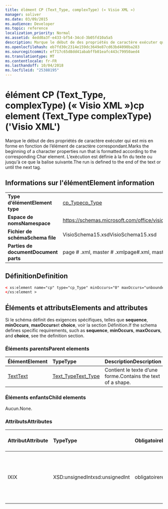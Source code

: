 ```yaml
---
title: élément CP (Text_Type, complexType) (« Visio XML »)
manager: soliver
ms.date: 03/09/2015
ms.audience: Developer
ms.topic: reference
localization_priority: Normal
ms.assetid: 4edd0a3f-e433-bf54-34cd-3b05fd10a5a5
description: Marque le début de des propriétés de caractère exécuter qui est mis en forme en fonction de l’élément de caractère correspondant. L’exécution est définie à la fin du texte ou jusqu'à ce que la balise suivante.
ms.openlocfilehash: eb7fd30c2314e159dc3649e87cd63bd4090ba283
ms.sourcegitcommit: ef717c65d8dd41ababffb01eafc443c79950aed4
ms.translationtype: MT
ms.contentlocale: fr-FR
ms.lasthandoff: 10/04/2018
ms.locfileid: "25388195"
---
```

# <a name="cp-element-texttype-complextype-visio-xml"></a><span data-ttu-id="21819-104">élément CP (Text_Type, complexType) (« Visio XML »)</span><span class="sxs-lookup"><span data-stu-id="21819-104">cp element (Text_Type complexType) ('Visio XML')</span></span>

<span data-ttu-id="21819-105">Marque le début de des propriétés de caractère exécuter qui est mis en forme en fonction de l’élément de caractère correspondant.</span><span class="sxs-lookup"><span data-stu-id="21819-105">Marks the beginning of a character properties run that is formatted according to the corresponding Char element.</span></span> <span data-ttu-id="21819-106">L’exécution est définie à la fin du texte ou jusqu'à ce que la balise suivante.</span><span class="sxs-lookup"><span data-stu-id="21819-106">The run is defined to the end of the text or until the next tag.</span></span>
  
## <a name="element-information"></a><span data-ttu-id="21819-107">Informations sur l'élément</span><span class="sxs-lookup"><span data-stu-id="21819-107">Element information</span></span>

|||
|:-----|:-----|
|<span data-ttu-id="21819-108">**Type d’élément**</span><span class="sxs-lookup"><span data-stu-id="21819-108">**Element type**</span></span> <br/> |[<span data-ttu-id="21819-109">cp_Type</span><span class="sxs-lookup"><span data-stu-id="21819-109">cp_Type</span></span>](cp_type-complextypevisio-xml.md) <br/> |
|<span data-ttu-id="21819-110">**Espace de noms**</span><span class="sxs-lookup"><span data-stu-id="21819-110">**Namespace**</span></span> <br/> |https://schemas.microsoft.com/office/visio/2012/main  <br/> |
|<span data-ttu-id="21819-111">**Fichier de schéma**</span><span class="sxs-lookup"><span data-stu-id="21819-111">**Schema file**</span></span> <br/> |<span data-ttu-id="21819-112">VisioSchema15.xsd</span><span class="sxs-lookup"><span data-stu-id="21819-112">VisioSchema15.xsd</span></span>  <br/> |
|<span data-ttu-id="21819-113">**Parties de document**</span><span class="sxs-lookup"><span data-stu-id="21819-113">**Document parts**</span></span> <br/> |<span data-ttu-id="21819-114">page # .xml, master # .xml</span><span class="sxs-lookup"><span data-stu-id="21819-114">page#.xml, master#.xml</span></span>  <br/> |
   
## <a name="definition"></a><span data-ttu-id="21819-115">Définition</span><span class="sxs-lookup"><span data-stu-id="21819-115">Definition</span></span>

```XML
< xs:element name="cp" type="cp_Type" minOccurs="0" maxOccurs="unbounded" >
</xs:element >
```

## <a name="elements-and-attributes"></a><span data-ttu-id="21819-116">Éléments et attributs</span><span class="sxs-lookup"><span data-stu-id="21819-116">Elements and attributes</span></span>

<span data-ttu-id="21819-117">Si le schéma définit des exigences spécifiques, telles que **sequence**, **minOccurs**, **maxOccurs**et **choice**, voir la section Définition.</span><span class="sxs-lookup"><span data-stu-id="21819-117">If the schema defines specific requirements, such as **sequence**, **minOccurs**, **maxOccurs**, and **choice**, see the definition section.</span></span> 
  
### <a name="parent-elements"></a><span data-ttu-id="21819-118">Éléments parents</span><span class="sxs-lookup"><span data-stu-id="21819-118">Parent elements</span></span>

|<span data-ttu-id="21819-119">**Élément**</span><span class="sxs-lookup"><span data-stu-id="21819-119">**Element**</span></span>|<span data-ttu-id="21819-120">**Type**</span><span class="sxs-lookup"><span data-stu-id="21819-120">**Type**</span></span>|<span data-ttu-id="21819-121">**Description**</span><span class="sxs-lookup"><span data-stu-id="21819-121">**Description**</span></span>|
|:-----|:-----|:-----|
|[<span data-ttu-id="21819-122">Text</span><span class="sxs-lookup"><span data-stu-id="21819-122">Text</span></span>](text-element-shapesheet_type-complextypevisio-xml.md) <br/> |[<span data-ttu-id="21819-123">Text_Type</span><span class="sxs-lookup"><span data-stu-id="21819-123">Text_Type</span></span>](text_type-complextypevisio-xml.md) <br/> |<span data-ttu-id="21819-124">Contient le texte d’une forme.</span><span class="sxs-lookup"><span data-stu-id="21819-124">Contains the text of a shape.</span></span>  <br/> |
   
### <a name="child-elements"></a><span data-ttu-id="21819-125">Éléments enfants</span><span class="sxs-lookup"><span data-stu-id="21819-125">Child elements</span></span>

<span data-ttu-id="21819-126">Aucun.</span><span class="sxs-lookup"><span data-stu-id="21819-126">None.</span></span>
  
### <a name="attributes"></a><span data-ttu-id="21819-127">Attributs</span><span class="sxs-lookup"><span data-stu-id="21819-127">Attributes</span></span>

|<span data-ttu-id="21819-128">**Attribut**</span><span class="sxs-lookup"><span data-stu-id="21819-128">**Attribute**</span></span>|<span data-ttu-id="21819-129">**Type**</span><span class="sxs-lookup"><span data-stu-id="21819-129">**Type**</span></span>|<span data-ttu-id="21819-130">**Obligatoire**</span><span class="sxs-lookup"><span data-stu-id="21819-130">**Required**</span></span>|<span data-ttu-id="21819-131">**Description**</span><span class="sxs-lookup"><span data-stu-id="21819-131">**Description**</span></span>|<span data-ttu-id="21819-132">**Valeurs possibles**</span><span class="sxs-lookup"><span data-stu-id="21819-132">**Possible values**</span></span>|
|:-----|:-----|:-----|:-----|:-----|
|<span data-ttu-id="21819-133">IX</span><span class="sxs-lookup"><span data-stu-id="21819-133">IX</span></span>  <br/> |<span data-ttu-id="21819-134">XSD:unsignedInt</span><span class="sxs-lookup"><span data-stu-id="21819-134">xsd:unsignedInt</span></span>  <br/> |<span data-ttu-id="21819-135">obligatoire</span><span class="sxs-lookup"><span data-stu-id="21819-135">required</span></span>  <br/> |<span data-ttu-id="21819-136">Index de l’élément de caractère qui représente cette propriété à exécuter.</span><span class="sxs-lookup"><span data-stu-id="21819-136">The Char element index that this property run represents.</span></span>  <br/> |<span data-ttu-id="21819-137">Valeurs du type xsd:unsignedInt.</span><span class="sxs-lookup"><span data-stu-id="21819-137">Values of the xsd:unsignedInt type.</span></span>  <br/> |
   

